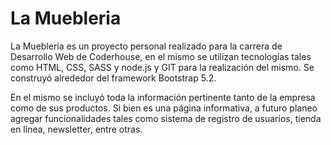 # La Muebleria

La Mueblería es un proyecto personal realizado para la carrera de Desarrollo Web de Coderhouse, en el mismo se utilizan tecnologías tales como HTML, CSS, SASS y node.js y GIT para la realización del mismo. Se construyó alrededor del framework Bootstrap 5.2.

En el mismo se incluyó toda la información pertinente tanto de la empresa como de sus productos. Si bien es una página informativa, a futuro planeo agregar funcionalidades tales como sistema de registro de usuarios, tienda en línea, newsletter, entre otras.
